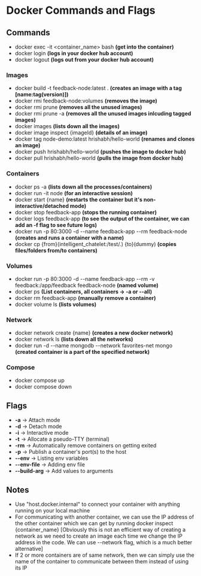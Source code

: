 # Docker Commands and Flags

## Commands

- docker exec -it <container_name> bash **(get into the container)**
- docker login **(logs in your docker hub account)**
- docker logout **(logs out from your docker hub account)**

### Images

- docker build -t feedback-node:latest . **(creates an image with a tag [name:tag(version)])**
- docker rmi feedback-node:volumes **(removes the image)**
- docker rmi prune **(removes all the unused images)**
- docker rmi prune -a **(removes all the unused images inlcuding tagged images)**
- docker images **(lists down all the images)**
- docker image inspect {imageId} **(details of an image)**
- docker tag node-demo:latest hrishabh/hello-world **(renames and clones an image)**
- docker push hrishabh/hello-world **(pushes the image to docker hub)**
- docker pull hrishabh/hello-world **(pulls the image from docker hub)**

### Containers

- docker ps -a **(lists down all the processes/containers)**
- docker run -it node **(for an interactive session)**
- docker start {name} **(restarts the container but it's non-interactive/detached mode)**
- docker stop feedback-app **(stops the running container)**
- docker logs feedback-app **(to see the output of the container, we can add an -f flag to see future logs)**
- docker run -p 80:3000 -d --name feedback-app --rm feedback-node **(creates and runs a container with a name)**
- docker cp {from}(intelligent_chatelet:/test/.) {to}(dummy) **(copies files/folders from/to containers)**

### Volumes

- docker run -p 80:3000 -d --name feedback-app --rm -v feedback:/app/feedback feedback-node **(named volume)**
- docker ps **(List containers, all containers -> -a or --all)**
- docker rm feedback-app **(manually remove a container)**
- docker volume ls **(lists volumes)**

### Network

- docker network create {name} **(creates a new docker network)**
- docker network ls **(lists down all the networks)**
- docker run -d --name mongodb --network favorites-net mongo **(created container is a part of the specified network)**

### Compose

- docker compose up
- docker compose down

## Flags

- **-a** -> Attach mode
- **-d** -> Detach mode
- **-i** -> Interactive mode
- **-t** -> Allocate a pseudo-TTY (terminal)
- **-rm** -> Automatically remove containers on getting exited
- **-p** -> Publish a container's port(s) to the host
- **--env** -> Listing env variables
- **--env-file** -> Adding env file
- **--build-arg** -> Add values to arguments

## Notes

- Use "host.docker.internal" to connect your container with anything running on your local machine
- For communicating with another container, we can use the IP address of the other container which we can get by running docker inspect {container_name} [Obviously this is not an efficient way of creating a network as we need to create an image each time we change the IP address in the code. We can use --network flag, which is a much better alternative]
- If 2 or more containers are of same network, then we can simply use the name of the container to communicate between them instead of using its IP
